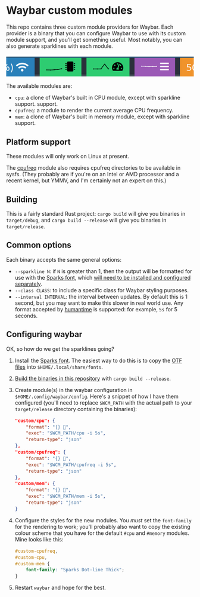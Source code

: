 # Waybar custom modules

This repo contains three custom module providers for Waybar. Each provider is a
binary that you can configure Waybar to use with its custom module support, and
you'll get something useful. Most notably, you can also generate sparklines
with each module.

![Custom modules in action](./waybar.png)

The available modules are:

* `cpu`: a clone of Waybar's built in CPU module, except with sparkline support.
  support.
* `cpufreq`: a module to render the current average CPU frequency.
* `mem`: a clone of Waybar's built in memory module, except with sparkline
  support.

## Platform support

These modules will only work on Linux at present.

The [cpufreq](#cpufreq) module also requires cpufreq directories to be
available in sysfs. (They probably are if you're on an Intel or AMD processor
and a recent kernel, but YMMV, and I'm certainly not an expert on this.)

## Building

This is a fairly standard Rust project: `cargo build` will give you binaries in
`target/debug`, and `cargo build --release` will give you binaries in
`target/release`.

## Common options

Each binary accepts the same general options:

* `--sparkline N`: if `N` is greater than 1, then the output will be formatted
  for use with the [Sparks font](https://github.com/aftertheflood/sparks),
  which [will need to be installed and configured separately](#sparklines).
* `--class CLASS`: to include a specific class for Waybar styling purposes.
* `--interval INTERVAL`: the interval between updates. By default this is 1
  second, but you may want to make this slower in real world use. Any format
  accepted by [humantime](https://github.com/tailhook/humantime) is supported:
  for example, `5s` for 5 seconds.

## Configuring waybar

OK, so how do we get the sparklines going?

1. Install the [Sparks font](https://github.com/aftertheflood/sparks). The
   easiest way to do this is to copy the [OTF
   files](https://github.com/aftertheflood/sparks/tree/master/output/otf) into
   `$HOME/.local/share/fonts`.
2. [Build the binaries in this repository](#building) with
   `cargo build --release`.
3. Create module(s) in the waybar configuration in
   `$HOME/.config/waybar/config`. Here's a snippet of how I have them
   configured (you'll need to replace `$WCM_PATH` with the actual path to your
   `target/release` directory containing the binaries):

    ```json
    "custom/cpu": {
        "format": "{} ",
        "exec": "$WCM_PATH/cpu -i 5s",
        "return-type": "json"
    },
    "custom/cpufreq": {
        "format": "{} ",
        "exec": "$WCM_PATH/cpufreq -i 5s",
        "return-type": "json"
    },
    "custom/mem": {
        "format": "{} ",
        "exec": "$WCM_PATH/mem -i 5s",
        "return-type": "json"
    }
    ```
4. Configure the styles for the new modules. You _must_ set the `font-family`
   for the rendering to work; you'll probably also want to copy the existing
   colour scheme that you have for the default `#cpu` and `#memory` modules.
   Mine looks like this:

    ```css
    #custom-cpufreq,
    #custom-cpu,
    #custom-mem {
        font-family: "Sparks Dot-line Thick";
    }
    ```
5. Restart `waybar` and hope for the best.
